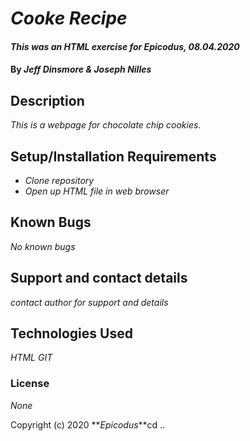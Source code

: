 # _Cooke Recipe_

#### _This was an HTML exercise for Epicodus, 08.04.2020_

#### By _**Jeff Dinsmore & Joseph Nilles**_

## Description

_This is a webpage for chocolate chip cookies._

## Setup/Installation Requirements

* _Clone repository_
* _Open up HTML file in web browser_


## Known Bugs

_No known bugs_

## Support and contact details

_contact author for support and details_

## Technologies Used

_HTML_
_GIT_

### License

*None*

Copyright (c) 2020 **_Epicodus_**cd ..